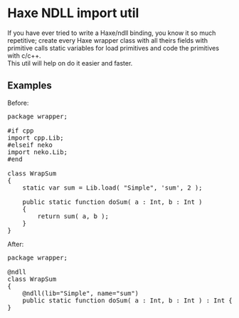 Haxe NDLL import util
=====================

If you have ever tried to write a Haxe/ndll binding, you know it so much repetitive; create every Haxe 
wrapper class with all theirs fields with primitive calls static variables for load primitives and code 
the primitives with c/c++.    
This util will help on do it easier and faster.

Examples
-----

Before:
<pre>
package wrapper;

#if cpp
import cpp.Lib;
#elseif neko
import neko.Lib;
#end

class WrapSum
{
	static var sum = Lib.load( "Simple", 'sum', 2 );

	public static function doSum( a : Int, b : Int )
	{
		return sum( a, b );
	}
}
</pre>

After:
<pre>
package wrapper;

@ndll
class WrapSum
{
	@ndll(lib="Simple", name="sum")
	public static function doSum( a : Int, b : Int ) : Int { }
}
</pre>

